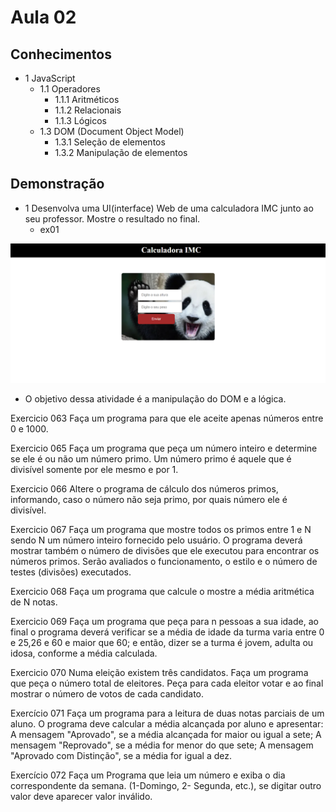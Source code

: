 # Aula 02

## Conhecimentos
- 1 JavaScript
  - 1.1 Operadores
    - 1.1.1 Aritméticos
    - 1.1.2 Relacionais
    - 1.1.3 Lógicos
  - 1.3 DOM (Document Object Model)
    - 1.3.1 Seleção de elementos
    - 1.3.2 Manipulação de elementos

## Demonstração
- 1 Desenvolva uma UI(interface) Web de uma calculadora IMC junto ao seu professor. Mostre o resultado no final.
    - ex01

![alt text](image.png)

- O objetivo dessa atividade é a manipulação do DOM e a lógica.

Exercicio 063
Faça um programa para que ele aceite apenas números entre 0 e 1000.

Exercicio 065
Faça um programa que peça um número inteiro e determine se ele é ou não um número primo. Um número primo é aquele que é divisível somente por ele mesmo e por 1.

Exercicio 066
Altere o programa de cálculo dos números primos, informando, caso o número não seja primo, por quais número ele é divisível.

Exercicio 067
Faça um programa que mostre todos os primos entre 1 e N sendo N um número inteiro fornecido pelo usuário.
O programa deverá mostrar também o número de divisões que ele executou para encontrar os números primos.
Serão avaliados o funcionamento, o estilo e o número de testes (divisões) executados.

Exercicio 068
Faça um programa que calcule o mostre a média aritmética de N notas.

Exercicio 069
Faça um programa que peça para n pessoas a sua idade, ao final o programa deverá verificar se a média de idade da turma varia entre 0 e 25,26 e 60 e maior que 60; e então, dizer se a turma é jovem, adulta ou idosa, conforme a média calculada.

Exercicio 070
Numa eleição existem três candidatos. Faça um programa que peça o número total de eleitores. Peça para cada eleitor votar e ao final mostrar o número de votos de cada candidato.

Exercício 071
Faça um programa para a leitura de duas notas parciais de um aluno. O programa deve calcular a média alcançada por aluno e apresentar: A mensagem "Aprovado", se a média alcançada for maior ou igual a sete; A mensagem "Reprovado", se a média for menor do que sete; A mensagem "Aprovado com Distinção", se a média for igual a dez.

Exercício 072
Faça um Programa que leia um número e exiba o dia correspondente da semana. (1-Domingo, 2- Segunda, etc.), se digitar outro valor deve aparecer valor inválido.
